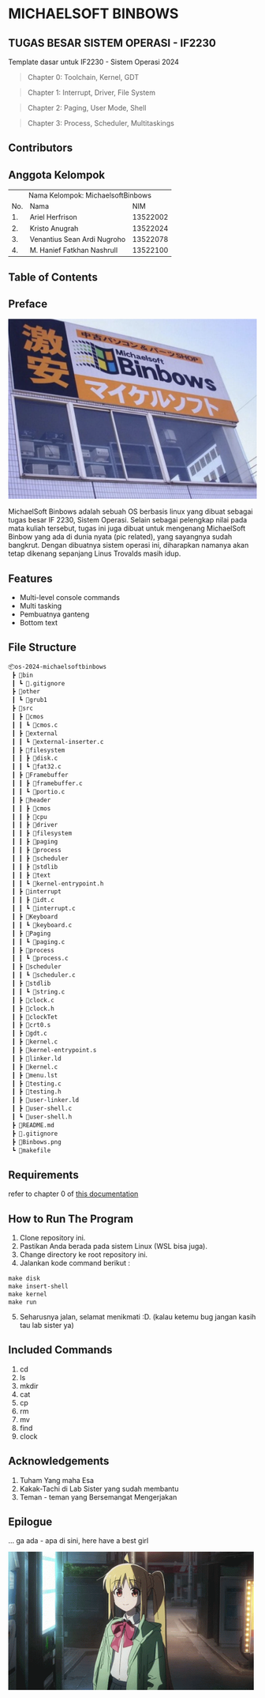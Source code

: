 # MICHAELSOFT BINBOWS

## TUGAS BESAR SISTEM OPERASI - IF2230

Template dasar untuk IF2230 - Sistem Operasi 2024

> Chapter 0: Toolchain, Kernel, GDT

> Chapter 1: Interrupt, Driver, File System

> Chapter 2: Paging, User Mode, Shell

> Chapter 3: Process, Scheduler, Multitaskings

## Contributors

## Anggota Kelompok

<table>
    <tr>
        <td colspan="3", align = "center"><center>Nama Kelompok: MichaelsoftBinbows</center></td>
    </tr>
    <tr>
        <td>No.</td>
        <td>Nama</td>
        <td>NIM</td>
    </tr>
    <tr>
        <td>1.</td>
        <td>Ariel Herfrison</td>
        <td>13522002</td>
    </tr>
    <tr>
        <td>2.</td>
        <td>Kristo Anugrah</td>
        <td>13522024</td>
    </tr>
    <tr>
        <td>3.</td>
        <td>Venantius Sean Ardi Nugroho</td>
        <td>13522078</td>
    </tr>
        <tr>
        <td>4.</td>
        <td>M. Hanief Fatkhan Nashrull</td>
        <td>13522100</td>
    </tr>
</table>

## Table of Contents

## Preface

![](Binbows.png)

MichaelSoft Binbows adalah sebuah OS berbasis linux yang dibuat sebagai tugas besar IF 2230, Sistem Operasi.
Selain sebagai pelengkap nilai pada mata kuliah tersebut, tugas ini juga dibuat untuk mengenang MichaelSoft Binbow yang ada di dunia nyata (pic related), yang sayangnya sudah bangkrut. Dengan dibuatnya sistem operasi ini, diharapkan namanya akan tetap dikenang sepanjang Linus Trovalds masih idup.

## Features

- Multi-level console commands
- Multi tasking
- Pembuatnya ganteng
- Bottom text

## File Structure

```bash
📦os-2024-michaelsoftbinbows
 ┣ 📂bin
 ┃ ┗ 📜.gitignore
 ┣ 📂other
 ┃ ┗ 📜grub1
 ┣ 📂src
 ┃ ┣ 📂cmos
 ┃ ┃ ┗ 📜cmos.c
 ┃ ┣ 📂external
 ┃ ┃ ┗ 📜external-inserter.c
 ┃ ┣ 📂filesystem
 ┃ ┃ ┣ 📜disk.c
 ┃ ┃ ┗ 📜fat32.c
 ┃ ┣ 📂Framebuffer
 ┃ ┃ ┣ 📜framebuffer.c
 ┃ ┃ ┗ 📜portio.c
 ┃ ┣ 📂header
 ┃ ┃ ┣ 📂cmos
 ┃ ┃ ┣ 📂cpu
 ┃ ┃ ┣ 📂driver
 ┃ ┃ ┣ 📂filesystem
 ┃ ┃ ┣ 📂paging
 ┃ ┃ ┣ 📂process
 ┃ ┃ ┣ 📂scheduler
 ┃ ┃ ┣ 📂stdlib
 ┃ ┃ ┣ 📂text
 ┃ ┃ ┗ 📜kernel-entrypoint.h
 ┃ ┣ 📂interrupt
 ┃ ┃ ┣ 📜idt.c
 ┃ ┃ ┗ 📜interrupt.c
 ┃ ┣ 📂Keyboard
 ┃ ┃ ┗ 📜keyboard.c
 ┃ ┣ 📂Paging
 ┃ ┃ ┗ 📜paging.c
 ┃ ┣ 📂process
 ┃ ┃ ┗ 📜process.c
 ┃ ┣ 📂scheduler
 ┃ ┃ ┗ 📜scheduler.c
 ┃ ┣ 📂stdlib
 ┃ ┃ ┗ 📜string.c
 ┃ ┣ 📜clock.c
 ┃ ┣ 📜clock.h
 ┃ ┣ 📜clockTet
 ┃ ┣ 📜crt0.s
 ┃ ┣ 📜gdt.c
 ┃ ┣ 📜kernel.c
 ┃ ┣ 📜kernel-entrypoint.s
 ┃ ┣ 📜linker.ld
 ┃ ┣ 📜kernel.c
 ┃ ┣ 📜menu.lst
 ┃ ┣ 📜testing.c
 ┃ ┣ 📜testing.h
 ┃ ┣ 📜user-linker.ld
 ┃ ┣ 📜user-shell.c
 ┃ ┗ 📜user-shell.h
 ┣ 📜README.md
 ┣ 📜.gitignore
 ┣ 📜Binbows.png
 ┗ 📜makefile

```

## Requirements

refer to chapter 0 of [this documentation](https://docs.google.com/document/d/1EafdqpKWpYpU08w8AmKrEDCedrh8PvnGJ3bJWZEeFPU/edit#heading=h.q5k5xxmbhitz)

## How to Run The Program

1. Clone repository ini.
2. Pastikan Anda berada pada sistem Linux (WSL bisa juga).
3. Change directory ke root repository ini.
4. Jalankan kode command berikut :

```
make disk
make insert-shell
make kernel
make run
```

5. Seharusnya jalan, selamat menikmati :D. (kalau ketemu bug jangan kasih tau lab sister ya)

## Included Commands

1. cd
2. ls
3. mkdir
4. cat
5. cp
6. rm
7. mv
8. find
9. clock

## Acknowledgements

1. Tuham Yang maha Esa
2. Kakak-Tachi di Lab Sister yang sudah membantu
3. Teman - teman yang Bersemangat Mengerjakan

## Epilogue

... ga ada - apa di sini, here have a best girl

![](byebye.gif)
